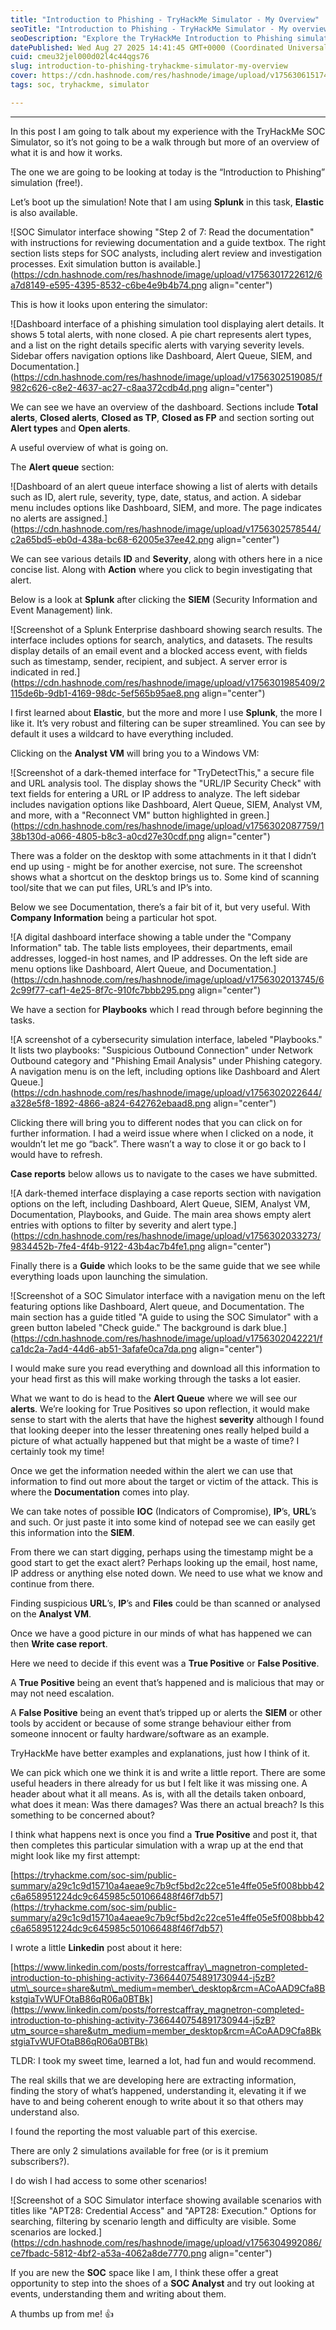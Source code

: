 ```yaml
---
title: "Introduction to Phishing - TryHackMe Simulator - My Overview"
seoTitle: "Introduction to Phishing - TryHackMe Simulator - My overview"
seoDescription: "Explore the TryHackMe Introduction to Phishing simulator, learn investigative skills, and get insights into SOC Analyst tasks"
datePublished: Wed Aug 27 2025 14:41:45 GMT+0000 (Coordinated Universal Time)
cuid: cmeu32jel000d02l4c44qgs76
slug: introduction-to-phishing-tryhackme-simulator-my-overview
cover: https://cdn.hashnode.com/res/hashnode/image/upload/v1756306151747/68742258-81c7-45cb-ae84-47c01d719f67.png
tags: soc, tryhackme, simulator

---
```


---

In this post I am going to talk about my experience with the TryHackMe SOC Simulator, so it’s not going to be a walk through but more of an overview of what it is and how it works.

The one we are going to be looking at today is the “Introduction to Phishing” simulation (free!).

Let’s boot up the simulation! Note that I am using **Splunk** in this task, **Elastic** is also available.

![SOC Simulator interface showing "Step 2 of 7: Read the documentation" with instructions for reviewing documentation and a guide textbox. The right section lists steps for SOC analysts, including alert review and investigation processes. Exit simulation button is available.](https://cdn.hashnode.com/res/hashnode/image/upload/v1756301722612/6a7d8149-e595-4395-8532-c6be4e9b4b74.png align="center")

This is how it looks upon entering the simulator:

![Dashboard interface of a phishing simulation tool displaying alert details. It shows 5 total alerts, with none closed. A pie chart represents alert types, and a list on the right details specific alerts with varying severity levels. Sidebar offers navigation options like Dashboard, Alert Queue, SIEM, and Documentation.](https://cdn.hashnode.com/res/hashnode/image/upload/v1756302519085/f982c626-c8e2-4637-ac27-c8aa372cdb4d.png align="center")

We can see we have an overview of the dashboard. Sections include **Total alerts**, **Closed alerts**, **Closed as TP**, **Closed as FP** and section sorting out **Alert types** and **Open alerts**.

A useful overview of what is going on.

The **Alert queue** section:

![Dashboard of an alert queue interface showing a list of alerts with details such as ID, alert rule, severity, type, date, status, and action. A sidebar menu includes options like Dashboard, SIEM, and more. The page indicates no alerts are assigned.](https://cdn.hashnode.com/res/hashnode/image/upload/v1756302578544/c2a65bd5-eb0d-438a-bc68-62005e37ee42.png align="center")

We can see various details **ID** and **Severity**, along with others here in a nice concise list. Along with **Action** where you click to begin investigating that alert.

Below is a look at **Splunk** after clicking the **SIEM** (Security Information and Event Management) link.

![Screenshot of a Splunk Enterprise dashboard showing search results. The interface includes options for search, analytics, and datasets. The results display details of an email event and a blocked access event, with fields such as timestamp, sender, recipient, and subject. A server error is indicated in red.](https://cdn.hashnode.com/res/hashnode/image/upload/v1756301985409/2115de6b-9db1-4169-98dc-5ef565b95ae8.png align="center")

I first learned about **Elastic**, but the more and more I use **Splunk**, the more I like it. It’s very robust and filtering can be super streamlined. You can see by default it uses a wildcard to have everything included.

Clicking on the **Analyst VM** will bring you to a Windows VM:

![Screenshot of a dark-themed interface for "TryDetectThis," a secure file and URL analysis tool. The display shows the "URL/IP Security Check" with text fields for entering a URL or IP address to analyze. The left sidebar includes navigation options like Dashboard, Alert Queue, SIEM, Analyst VM, and more, with a "Reconnect VM" button highlighted in green.](https://cdn.hashnode.com/res/hashnode/image/upload/v1756302087759/138b130d-a066-4805-b8c3-a0cd27e30cdf.png align="center")

There was a folder on the desktop with some attachments in it that I didn’t end up using - might be for another exercise, not sure. The screenshot shows what a shortcut on the desktop brings us to. Some kind of scanning tool/site that we can put files, URL’s and IP’s into.

Below we see Documentation, there’s a fair bit of it, but very useful. With **Company Information** being a particular hot spot.

![A digital dashboard interface showing a table under the "Company Information" tab. The table lists employees, their departments, email addresses, logged-in host names, and IP addresses. On the left side are menu options like Dashboard, Alert Queue, and Documentation.](https://cdn.hashnode.com/res/hashnode/image/upload/v1756302013745/62c99f77-caf1-4e25-8f7c-910fc7bbb295.png align="center")

We have a section for **Playbooks** which I read through before beginning the tasks.

![A screenshot of a cybersecurity simulation interface, labeled "Playbooks." It lists two playbooks: "Suspicious Outbound Connection" under Network Outbound category and "Phishing Email Analysis" under Phishing category. A navigation menu is on the left, including options like Dashboard and Alert Queue.](https://cdn.hashnode.com/res/hashnode/image/upload/v1756302022644/a328e5f8-1892-4866-a824-642762ebaad8.png align="center")

Clicking there will bring you to different nodes that you can click on for further information. I had a weird issue where when I clicked on a node, it wouldn’t let me go “back”. There wasn’t a way to close it or go back to I would have to refresh.

**Case reports** below allows us to navigate to the cases we have submitted.

![A dark-themed interface displaying a case reports section with navigation options on the left, including Dashboard, Alert Queue, SIEM, Analyst VM, Documentation, Playbooks, and Guide. The main area shows empty alert entries with options to filter by severity and alert type.](https://cdn.hashnode.com/res/hashnode/image/upload/v1756302033273/9834452b-7fe4-4f4b-9122-43b4ac7b4fe1.png align="center")

Finally there is a **Guide** which looks to be the same guide that we see while everything loads upon launching the simulation.

![Screenshot of a SOC Simulator interface with a navigation menu on the left featuring options like Dashboard, Alert queue, and Documentation. The main section has a guide titled "A guide to using the SOC Simulator" with a green button labeled "Check guide." The background is dark blue.](https://cdn.hashnode.com/res/hashnode/image/upload/v1756302042221/fca1dc2a-7ad4-44d6-ab51-3afafe0ca7da.png align="center")

I would make sure you read everything and download all this information to your head first as this will make working through the tasks a lot easier.

What we want to do is head to the **Alert Queue** where we will see our **alerts**. We’re looking for True Positives so upon reflection, it would make sense to start with the alerts that have the highest **severity** although I found that looking deeper into the lesser threatening ones really helped build a picture of what actually happened but that might be a waste of time? I certainly took my time!

Once we get the information needed within the alert we can use that information to find out more about the target or victim of the attack. This is where the **Documentation** comes into play.

We can take notes of possible **IOC** (Indicators of Compromise), **IP**’s, **URL**’s and such. Or just paste it into some kind of notepad see we can easily get this information into the **SIEM**.

From there we can start digging, perhaps using the timestamp might be a good start to get the exact alert? Perhaps looking up the email, host name, IP address or anything else noted down. We need to use what we know and continue from there.

Finding suspicious **URL**’s, **IP**’s and **Files** could be than scanned or analysed on the **Analyst VM**.

Once we have a good picture in our minds of what has happened we can then **Write case report**.

Here we need to decide if this event was a **True Positive** or **False Positive**.

A **True Positive** being an event that’s happened and is malicious that may or may not need escalation.

A **False Positive** being an event that’s tripped up or alerts the **SIEM** or other tools by accident or because of some strange behaviour either from someone innocent or faulty hardware/software as an example.

TryHackMe have better examples and explanations, just how I think of it.

We can pick which one we think it is and write a little report. There are some useful headers in there already for us but I felt like it was missing one. A header about what it all means. As is, with all the details taken onboard, what does it mean: Was there damages? Was there an actual breach? Is this something to be concerned about?

I think what happens next is once you find a **True Positive** and post it, that then completes this particular simulation with a wrap up at the end that might look like my first attempt:

[https://tryhackme.com/soc-sim/public-summary/a29c1c9d15710a4aeae9c7b9cf5bd2c22ce51e4ffe05e5f008bbb42c6a658951224dc9c645985c501066488f46f7db57](https://tryhackme.com/soc-sim/public-summary/a29c1c9d15710a4aeae9c7b9cf5bd2c22ce51e4ffe05e5f008bbb42c6a658951224dc9c645985c501066488f46f7db57)

I wrote a little **Linkedin** post about it here:

[https://www.linkedin.com/posts/forrestcaffray\_magnetron-completed-introduction-to-phishing-activity-7366440754891730944-j5zB?utm\_source=share&utm\_medium=member\_desktop&rcm=ACoAAD9Cfa8BkstgiaTvWUFOtaB86qR06a0BTBk](https://www.linkedin.com/posts/forrestcaffray_magnetron-completed-introduction-to-phishing-activity-7366440754891730944-j5zB?utm_source=share&utm_medium=member_desktop&rcm=ACoAAD9Cfa8BkstgiaTvWUFOtaB86qR06a0BTBk)

TLDR: I took my sweet time, learned a lot, had fun and would recommend.

The real skills that we are developing here are extracting information, finding the story of what’s happened, understanding it, elevating it if we have to and being coherent enough to write about it so that others may understand also.

I found the reporting the most valuable part of this exercise.

There are only 2 simulations available for free (or is it premium subscribers?).

I do wish I had access to some other scenarios!

![Screenshot of a SOC Simulator interface showing available scenarios with titles like "APT28: Credential Access" and "APT28: Execution." Options for searching, filtering by scenario length and difficulty are visible. Some scenarios are locked.](https://cdn.hashnode.com/res/hashnode/image/upload/v1756304992086/ce7fbadc-5812-4bf2-a53a-4062a8de7770.png align="center")

If you are new the **SOC** space like I am, I think these offer a great opportunity to step into the shoes of a **SOC Analyst** and try out looking at events, understanding them and writing about them.

A thumbs up from me! 👍